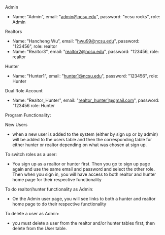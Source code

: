 Admin
- Name: "Admin", email: "admin@ncsu.edu", password: "ncsu rocks", role: Admin 

Realtors
- Name: "Hancheng Wu", email: "hwu99@ncsu.edu", password: "123456", role: realtor
- Name: "Realtor3", email: "realtor2@ncsu.edu", password: "123456, role: realtor

Hunter
- Name: "Hunter1", email: "hunter1@ncsu.edu", password: "123456", role: Hunter

Dual Role Account
- Name: "Realtor_Hunter", email: "realtor_hunter1@gmail.com", password: "123456 role: Hunter


Program Functionality:

New Users
- when a new user is added to the system (either by sign up or by admin) will be added to the users table and then the corresponding table for either hunter or realtor depending on what was chosen at sign up.

To switch roles as a user:
- You sign up as a realtor or hunter first. Then you go to sign up page again and use the same email and password and select the other role. Then when you sign in, you will have access to both realtor and hunter home page for their respective functionality

To do realtor/hunter functionality as Admin:
- On the Admin user page, you will see links to both a hunter and realtor home page to do their respective functionality

To delete a user as Admin:
- you must delete a user from the realtor and/or hunter tables first, then delete from the User table.

